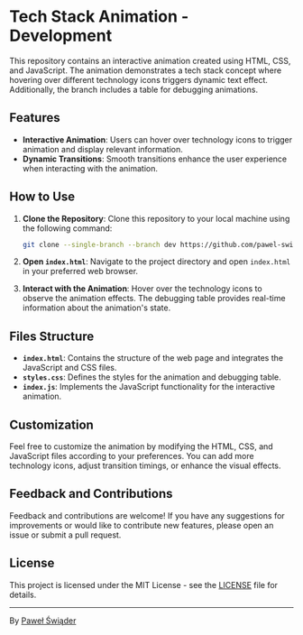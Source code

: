 # Tech Stack Animation - Development

This repository contains an interactive animation created using HTML, CSS, and JavaScript. The animation demonstrates a tech stack concept where hovering over different technology icons triggers dynamic text effect. Additionally, the branch includes a table for debugging animations.

## Features

- **Interactive Animation**: Users can hover over technology icons to trigger animation and display relevant information.
- **Dynamic Transitions**: Smooth transitions enhance the user experience when interacting with the animation.

## How to Use

1. **Clone the Repository**: Clone this repository to your local machine using the following command:

   ```bash
   git clone --single-branch --branch dev https://github.com/pawel-swiader/tech-stack-animation.git
   ```

2. **Open `index.html`**: Navigate to the project directory and open `index.html` in your preferred web browser.

3. **Interact with the Animation**: Hover over the technology icons to observe the animation effects. The debugging table provides real-time information about the animation's state.

## Files Structure

- **`index.html`**: Contains the structure of the web page and integrates the JavaScript and CSS files.
- **`styles.css`**: Defines the styles for the animation and debugging table.
- **`index.js`**: Implements the JavaScript functionality for the interactive animation.

## Customization

Feel free to customize the animation by modifying the HTML, CSS, and JavaScript files according to your preferences. You can add more technology icons, adjust transition timings, or enhance the visual effects.

## Feedback and Contributions

Feedback and contributions are welcome! If you have any suggestions for improvements or would like to contribute new features, please open an issue or submit a pull request.

## License

This project is licensed under the MIT License - see the [LICENSE](https://github.com/pawel-swiader/tech-stack-animation/blob/main/LICENSE) file for details.

---

By [Paweł Świąder](https://github.com/pawel-swiader)
